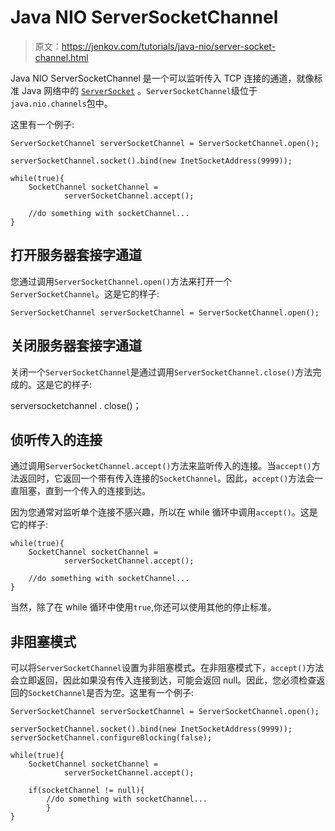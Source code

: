 # Java NIO ServerSocketChannel

> 原文：<https://jenkov.com/tutorials/java-nio/server-socket-channel.html>

Java NIO ServerSocketChannel 是一个可以监听传入 TCP 连接的通道，就像标准 Java 网络中的 [`ServerSocket`](/java-networking/server-sockets.html) 。`ServerSocketChannel`级位于`java.nio.channels`包中。

这里有一个例子:

```
ServerSocketChannel serverSocketChannel = ServerSocketChannel.open();

serverSocketChannel.socket().bind(new InetSocketAddress(9999));

while(true){
    SocketChannel socketChannel =
            serverSocketChannel.accept();

    //do something with socketChannel...
}

```

## 打开服务器套接字通道

您通过调用`ServerSocketChannel.open()`方法来打开一个`ServerSocketChannel`。这是它的样子:

```
ServerSocketChannel serverSocketChannel = ServerSocketChannel.open();

```

## 关闭服务器套接字通道

关闭一个`ServerSocketChannel`是通过调用`ServerSocketChannel.close()`方法完成的。这是它的样子:

serversocketchannel . close()；

## 侦听传入的连接

通过调用`ServerSocketChannel.accept()`方法来监听传入的连接。当`accept()`方法返回时，它返回一个带有传入连接的`SocketChannel`。因此，`accept()`方法会一直阻塞，直到一个传入的连接到达。

因为您通常对监听单个连接不感兴趣，所以在 while 循环中调用`accept()`。这是它的样子:

```
while(true){
    SocketChannel socketChannel =
            serverSocketChannel.accept();

    //do something with socketChannel...
}

```

当然，除了在 while 循环中使用`true`,你还可以使用其他的停止标准。

## 非阻塞模式

可以将`ServerSocketChannel`设置为非阻塞模式。在非阻塞模式下，`accept()`方法会立即返回，因此如果没有传入连接到达，可能会返回 null。因此，您必须检查返回的`SocketChannel`是否为空。这里有一个例子:

```
ServerSocketChannel serverSocketChannel = ServerSocketChannel.open();

serverSocketChannel.socket().bind(new InetSocketAddress(9999));
serverSocketChannel.configureBlocking(false);

while(true){
    SocketChannel socketChannel =
            serverSocketChannel.accept();

    if(socketChannel != null){
        //do something with socketChannel...
        }
}

```